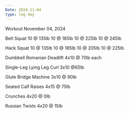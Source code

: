 ```yaml
---
Date: 2024-11-04
type: leg day
---
```

Workout November 04, 2024

Belt Squat
10 @ 135lb
10 @ 185lb
10 @ 225lb
10 @ 245lb

Hack Squat
10 @ 135lb
10 @ 185lb
10 @ 205lb
10 @ 225lb

Dumbbell Romanian Deadlift
4x10 @ 70lb each

Single-Leg Lying Leg Curl
3x10 @65lb

Glute Bridge Machine
3x10 @ 90lb

Seated Calf Raises
4x15 @ 75lb

Crunches
4x20 @ 0lb

Russian Twists
4x20 @ 15lb